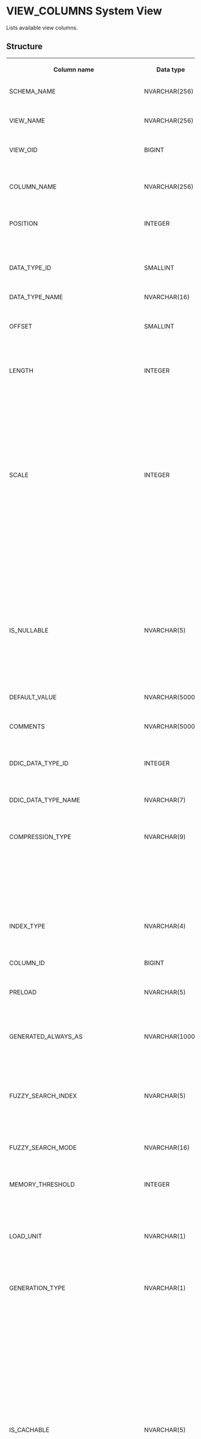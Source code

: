 <!-- loio21028f17751910149faef9996f9e43ea -->

# VIEW\_COLUMNS System View

Lists available view columns.



<a name="loio21028f17751910149faef9996f9e43ea___v_i_e_w__c_o_l_u_m_n_s_1struct_VIEW_COLUMNS"/>

## Structure


<table>
<tr>
<th valign="top">

Column name



</th>
<th valign="top">

Data type



</th>
<th valign="top">

Description



</th>
</tr>
<tr>
<td valign="top">

SCHEMA\_NAME



</td>
<td valign="top">

NVARCHAR\(256\)



</td>
<td valign="top">

Displays the schema name.



</td>
</tr>
<tr>
<td valign="top">

VIEW\_NAME



</td>
<td valign="top">

NVARCHAR\(256\)



</td>
<td valign="top">

Displays the view name.



</td>
</tr>
<tr>
<td valign="top">

VIEW\_OID



</td>
<td valign="top">

BIGINT



</td>
<td valign="top">

Displays the object ID of the view.



</td>
</tr>
<tr>
<td valign="top">

COLUMN\_NAME



</td>
<td valign="top">

NVARCHAR\(256\)



</td>
<td valign="top">

Displays the view column name.



</td>
</tr>
<tr>
<td valign="top">

POSITION



</td>
<td valign="top">

INTEGER



</td>
<td valign="top">

Displays the ordinal position of the view column.



</td>
</tr>
<tr>
<td valign="top">

DATA\_TYPE\_ID



</td>
<td valign="top">

SMALLINT



</td>
<td valign="top">

Displays the data type ID.



</td>
</tr>
<tr>
<td valign="top">

DATA\_TYPE\_NAME



</td>
<td valign="top">

NVARCHAR\(16\)



</td>
<td valign="top">

Displays the data type name.



</td>
</tr>
<tr>
<td valign="top">

OFFSET



</td>
<td valign="top">

SMALLINT



</td>
<td valign="top">

Displays the offset of the column in a record.



</td>
</tr>
<tr>
<td valign="top">

LENGTH



</td>
<td valign="top">

INTEGER



</td>
<td valign="top">

Displays the number of chars for character types; max number of digits for numeric types; number of chars for datetime types; and number of bytes for LOB types.



</td>
</tr>
<tr>
<td valign="top">

SCALE



</td>
<td valign="top">

INTEGER



</td>
<td valign="top">

Numeric types: Displays the maximum number of digits to the right of the decimal point.

Time, TIMESTAMP: defines the decimal digits as the number of digits to the right of the decimal point in the seconds component of the data.



</td>
</tr>
<tr>
<td valign="top">

IS\_NULLABLE



</td>
<td valign="top">

NVARCHAR\(5\)



</td>
<td valign="top">

Displays whether the column is allowed to accept a NULL value: TRUE/FALSE.



</td>
</tr>
<tr>
<td valign="top">

DEFAULT\_VALUE



</td>
<td valign="top">

NVARCHAR\(5000\)



</td>
<td valign="top">

Displays the default value.



</td>
</tr>
<tr>
<td valign="top">

COMMENTS



</td>
<td valign="top">

NVARCHAR\(5000\)



</td>
<td valign="top">

Displays the description for this column.



</td>
</tr>
<tr>
<td valign="top">

DDIC\_DATA\_TYPE\_ID



</td>
<td valign="top">

INTEGER



</td>
<td valign="top">

Displays the DDIC data type ID.



</td>
</tr>
<tr>
<td valign="top">

DDIC\_DATA\_TYPE\_NAME



</td>
<td valign="top">

NVARCHAR\(7\)



</td>
<td valign="top">

Displays the DDIC data type name.



</td>
</tr>
<tr>
<td valign="top">

COMPRESSION\_TYPE



</td>
<td valign="top">

NVARCHAR\(9\)



</td>
<td valign="top">

Displays the type of compression: NONE, DEFAULT, PREFIXED, SPARSE, CLUSTERED, INDIRECT or RLE.



</td>
</tr>
<tr>
<td valign="top">

INDEX\_TYPE



</td>
<td valign="top">

NVARCHAR\(4\)



</td>
<td valign="top">

Displays the type of index: NONE/FULL.



</td>
</tr>
<tr>
<td valign="top">

COLUMN\_ID



</td>
<td valign="top">

BIGINT



</td>
<td valign="top">

Displays the ID of the column.



</td>
</tr>
<tr>
<td valign="top">

PRELOAD



</td>
<td valign="top">

NVARCHAR\(5\)



</td>
<td valign="top">

Displays if the column is preloaded: TRUE/FALSE.



</td>
</tr>
<tr>
<td valign="top">

GENERATED\_ALWAYS\_AS



</td>
<td valign="top">

NVARCHAR\(1000\)



</td>
<td valign="top">

Displays the expression of the column created by GENERATED... AS.



</td>
</tr>
<tr>
<td valign="top">

FUZZY\_SEARCH\_INDEX



</td>
<td valign="top">

NVARCHAR\(5\)



</td>
<td valign="top">

Displays if the column has a fuzzy search index: TRUE/FALSE.



</td>
</tr>
<tr>
<td valign="top">

FUZZY\_SEARCH\_MODE



</td>
<td valign="top">

NVARCHAR\(16\)



</td>
<td valign="top">

Displays the fuzzy search mode.



</td>
</tr>
<tr>
<td valign="top">

MEMORY\_THRESHOLD



</td>
<td valign="top">

INTEGER



</td>
<td valign="top">

Displays the memory threshold in bytes for LOB types.



</td>
</tr>
<tr>
<td valign="top">

LOAD\_UNIT



</td>
<td valign="top">

NVARCHAR\(1\)



</td>
<td valign="top">

Displays the unit of column data loading: TABLE, COLUMN, or PAGE.



</td>
</tr>
<tr>
<td valign="top">

GENERATION\_TYPE



</td>
<td valign="top">

NVARCHAR\(1\)



</td>
<td valign="top">

Displays ALWAYS AS if the column is a generated column, ALWAYS AS IDENTITY or BY DEFAULT AS IDENTITY if the column is an identity column whose values are always generated or generated by default, and NULL otherwise



</td>
</tr>
<tr>
<td valign="top">

IS\_CACHABLE



</td>
<td valign="top">

NVARCHAR\(5\)



</td>
<td valign="top">

Displays whether the column is part of cached data: TRUE/FALSE



</td>
</tr>
<tr>
<td valign="top">

IS\_CACHE\_KEY



</td>
<td valign="top">

NVARCHAR\(5\)



</td>
<td valign="top">

Displays whether the column is part of the cache key: TRUE/FALSE



</td>
</tr>
<tr>
<td valign="top">

ROW\_ORDER\_POSITION



</td>
<td valign="top">

NVARCHAR\(1\)



</td>
<td valign="top">

Displays the row order position



</td>
</tr>
<tr>
<td valign="top">

IS\_HIDDEN



</td>
<td valign="top">

NVARCHAR\(5\)



</td>
<td valign="top">

Displays whether the specified column is hidden: TRUE/FALSE.



</td>
</tr>
<tr>
<td valign="top">

IS\_MASKED



</td>
<td valign="top">

NVARCHAR\(5\)



</td>
<td valign="top">

Displays whether the column is masked: TRUE/FALSE



</td>
</tr>
<tr>
<td valign="top">

MASK\_EXPRESSION



</td>
<td valign="top">

NVARCHAR\(5000\)



</td>
<td valign="top">

Displays the mask expression \(only visible to users with the CATALOG READ or the SELECT METADATA privilege on the schema, or who own the view or schema\).



</td>
</tr>
<tr>
<td valign="top">

CLIENTSIDE\_ENCRYPTION\_STATUS



</td>
<td valign="top">

NVARCHAR\(16\)



</td>
<td valign="top">

For internal use only.



</td>
</tr>
<tr>
<td valign="top">

CLIENTSIDE\_ENCRYPTION\_COLUMN\_KEY\_ID



</td>
<td valign="top">

NVARCHAR\(32\)



</td>
<td valign="top">

For internal use only.



</td>
</tr>
<tr>
<td valign="top">

CLIENTSIDE\_ENCRYPTION\_MODE



</td>
<td valign="top">

NVARCHAR\(16\)



</td>
<td valign="top">

For internal use only.

Displays the encryption mode. Possible values are RANDOM, DETERMINISTIC, or NULL \(not encrypted\).



</td>
</tr>
<tr>
<td valign="top">

PERSISTENT\_MEMORY



</td>
<td valign="top">

NVARCHAR\(1\)



</td>
<td valign="top">

For internal use only.



</td>
</tr>
<tr>
<td valign="top">

NUMA\_NODE\_INDEXES



</td>
<td valign="top">

NVARCHAR\(1\)



</td>
<td valign="top">

Displays the comma-separated list of ranges of user-specified logical NUMA node indexes.



</td>
</tr>
</table>

**Related Information**  


[VIEWS System View](views-system-view-2102bf2.md "Lists available views.")

[VIEW\_EXPRESSION\_MACROS System View](view-expression-macros-system-view-d163421.md "Describes the expression macros defined for views.")

[VIEW\_PARAMETERS System View](view-parameters-system-view-45b86e8.md "Provides information about view parameters.")

[CS\_VIEW\_COLUMNS System View](cs-view-columns-system-view-20a1288.md "Provides information about the columns defined for column store join views.")

[M\_TEMPORARY\_VIEW\_COLUMNS System View](../022-Monitoring-Views/m-temporary-view-columns-system-view-20c7e97.md "Provides information about temporary view columns.")

[M\_MONITOR\_COLUMNS System View](../022-Monitoring-Views/m-monitor-columns-system-view-20b54f6.md "All the columns in the monitoring views.")

[Column View Parameter Binding](https://help.sap.com/viewer/d1cb63c8dd8e4c35a0f18aef632687f0/2023_2_QRC/en-US/f1c17eb3a5b04f8b82d5908218e3fa68.html "") :arrow_upper_right:

